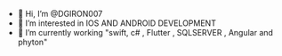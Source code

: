 - 👋 Hi, I’m @DGIRON007
- 👀 I’m interested in IOS AND ANDROID DEVELOPMENT
- 🌱 I’m currently working "swift, c# , Flutter , SQLSERVER , Angular and phyton" 


<!---
DGIRON007/DGIRON007 is a ✨ special ✨ repository because its `README.md` (this file) appears on your GitHub profile.
You can click the Preview link to take a look at your changes.
--->
